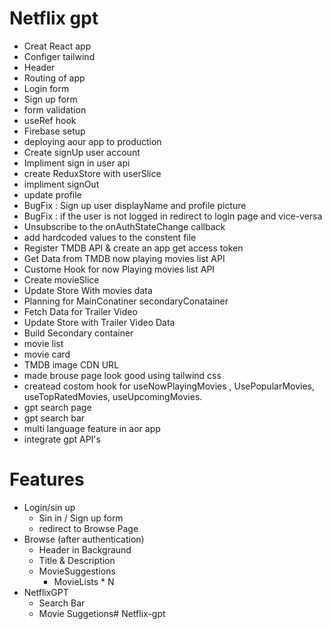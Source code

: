 # Netflix gpt

  - Creat React app
  - Configer tailwind
  - Header
  - Routing of app
  - Login form
  - Sign up form
  - form validation
  - useRef hook
  - Firebase setup
  - deploying aour app to production
  - Create signUp user account
  - Impliment sign in user api
  - create ReduxStore with userSlice 
  - impliment signOut
  - update profile 
  - BugFix : Sign up user displayName and profile picture
  - BugFix : if the user is not logged in redirect to login page and vice-versa 
  - Unsubscribe to the onAuthStateChange callback
  - add hardcoded values to the constent file
  - Register TMDB API & create an app get access token
  - Get Data from TMDB now playing movies list API
  - Custome Hook for now Playing movies list API 
  - Create movieSlice
  - Update Store With movies data 
  - Planning for MainConatiner secondaryConatainer
  - Fetch Data for Trailer Video
  - Update Store with Trailer Video Data
  - Build Secondary container
  - movie list
  - movie card
  - TMDB image CDN URL
  - made brouse page look good using tailwind css
  - createad costom hook for useNowPlayingMovies , UsePopularMovies, useTopRatedMovies, useUpcomingMovies.
  - gpt search page
  - gpt search bar
  - multi language feature in aor app
  - integrate gpt API's
  

# Features 

  - Login/sin up
      - Sin in / Sign up form
      - redirect to Browse Page
  - Browse (after authentication)
      - Header in Backgraund
      - Title & Description
      - MovieSuggestions
          - MovieLists * N
  - NetflixGPT
     - Search Bar
     - Movie Suggetions#   N e t f l i x - g p t  
 